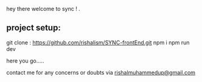 
hey there welcome to sync ! .
 
project setup:
----------------------
git clone : https://github.com/rishalism/SYNC-frontEnd.git
npm i 
npm run dev 

here you go.....


contact me for any concerns or doubts via rishalmuhammedup@gmail.com